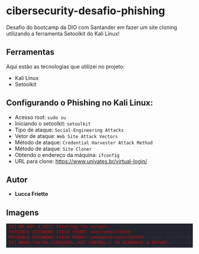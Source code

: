 # cibersecurity-desafio-phishing

Desafio do bootcamp da DIO com Santander em fazer um site cloning utilizando a ferramenta Setoolkit do Kali Linux!

## Ferramentas 

Aqui estão as tecnologias que utilizei no projeto:

* Kali Linux
* Setoolkit

## Configurando o Phishing no Kali Linux:

* Acesso root: ``` sudo su ```
* Iniciando o setoolkit: ``` setoolkit ```
* Tipo de ataque: ``` Social-Engineering Attacks ```
* Vetor de ataque: ``` Web Site Attack Vectors ```
* Método de ataque: ```Credential Harvester Attack Method ```
* Método de ataque: ``` Site Cloner ```
* Obtendo o endereço da máquina: ``` ifconfig ```
* URL para clone: https://www.univates.br/virtual-login/

## Autor

* **Lucca Frietto**

## Imagens

![phishing](https://github.com/Lusketaa/cibersecurity-desafio-phishing/blob/main/phishing.JPG)
